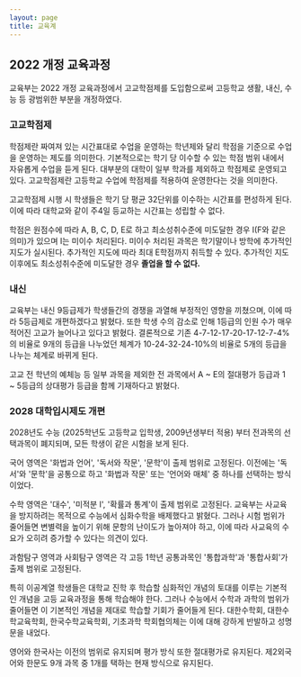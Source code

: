 ```yaml
---
layout: page
title: 교육계
---
```


## 2022 개정 교육과정
교육부는 2022 개정 교육과정에서 고교학점제를 도입함으로써 고등학교 생활, 내신, 수능 등 광범위한 부분을 개정하였다.

### 고교학점제
학점제란 짜여져 있는 시간표대로 수업을 운영하는 학년제와 달리 학점을 기준으로 수업을 운영하는 제도를 의미한다. 기본적으로는 학기 당 이수할 수 있는 학점 범위 내에서 자유롭게 수업을 듣게 된다. 대부분의 대학이 일부 학과를 제외하고 학점제로 운영되고 있다. 고교학점제란 고등학교 수업에 학점제를 적용하여 운영한다는 것을 의미한다.

고교학점제 시행 시 학생들은 학기 당 평균 32단위를 이수하는 시간표를 편성하게 된다. 이에 따라 대학교와 같이 주4일 등교하는 시간표는 성립할 수 없다.

학점은 원점수에 따라 A, B, C, D, E로 하고 최소성취수준에 미도달한 경우 I(F와 같은 의미)가 있으며 I는 미이수 처리된다. 미이수 처리된 과목은 학기말이나 방학에 추가적인 지도가 실시된다. 추가적인 지도에 따라 최대 E학점까지 취득할 수 있다. 추가적인 지도 이후에도 최소성취수준에 미도달한 경우 **졸업을 할 수 없다.**

### 내신
교육부는 내신 9등급제가 학생들간의 경쟁을 과열해 부정적인 영향을 끼쳤으며, 이에 따라 5등급제로 개편하겠다고 밝혔다. 또한 학생 수의 감소로 인해 1등급의 인원 수가 매우 적어진 고교가 늘어나고 있다고 밝혔다. 결론적으로 기존 4-7-12-17-20-17-12-7-4%의 비율로 9개의 등급을 나누었던 체계가 10-24-32-24-10%의 비율로 5개의 등급을 나누는 체계로 바뀌게 된다.

고교 전 학년의 예체능 등 일부 과목을 제외한 전 과목에서 A ~ E의 절대평가 등급과 1 ~ 5등급의 상대평가 등급을 함께 기재하다고 밝혔다.


### 2028 대학입시제도 개편
2028년도 수능 (2025학년도 고등학교 입학생, 2009년생부터 적용) 부터 전과목의 선택과목이 폐지되며, 모든 학생이 같은 시험을 보게 된다.

국어 영역은 '화법과 언어', '독서와 작문', '문학'이 출제 범위로 고정된다. 이전에는 '독서'와 '문학'을 공통으로 하고 '화법과 작문' 또는 '언어와 매체' 중 하나를 선택하는 방식이었다.

수학 영역은 '대수', '미적분 I', '확률과 통계'이 출제 범위로 고정된다. 교육부는 사교육을 방지하려는 목적으로 수능에서 심화수학을 배제했다고 밝혔다. 그러나 시험 범위가 줄어들면 변별력을 높이기 위해 문항의 난이도가 높아져야 하고, 이에 따라 사교육의 수요가 오히려 증가할 수 있다는 의견이 있다.

과함탐구 영역과 사회탐구 영역은 각 고등 1학년 공통과목인 '통합과학'과 '통합사회'가 출제 범위로 고정된다.

특히 이공계열 학생들은 대학교 진학 후 학습할 심화적인 개념의 토대를 이루는 기본적인 개념을 고등 교육과정을 통해 학습해야 한다. 그러나 수능에서 수학과 과학의 범위가 줄어들면 이 기본적인 개념을 제대로 학습할 기회가 줄어들게 된다. 대한수학회, 대한수학교육학회, 한국수학교육학회, 기초과학 학회협의체는 이에 대해 강하게 반발하고 성명문을 내었다.

영어와 한국사는 이전의 범위로 유지되며 평가 방식 또한 절대평가로 유지된다. 제2외국어와 한문도 9개 과목 중 1개를 택하는 현재 방식으로 유지된다.
